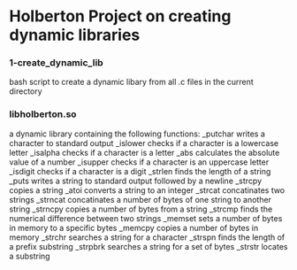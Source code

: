 # Holberton Project on creating dynamic libraries
### 1-create_dynamic_lib
bash script to create a dynamic libary from all .c files in the current directory
### libholberton.so
a dynamic library containing the following functions:
_putchar
	writes a character to standard output
_islower
	checks if a character is a lowercase letter
_isalpha
	checks if a character is a letter
_abs
	calculates the absolute value of a number
_isupper
	checks if a character is an uppercase letter
_isdigit
	checks if a character is a digit
_strlen
	finds the length of a string
_puts
	writes a string to standard output followed by a newline
_strcpy
	copies a string
_atoi
	converts a string to an integer
_strcat
	concatinates two strings
_strncat
	concatinates a number of bytes of one string to another string
_strncpy
	copies a number of bytes from a string
_strcmp
	finds the numerical difference between two strings
_memset
	sets a number of bytes in memory to a specific bytes
_memcpy
	copies a number of bytes in memory
_strchr
	searches a string for a character
_strspn
	finds the length of a prefix substring
_strpbrk
	searches a string for a set of bytes
_strstr
	locates a substring
